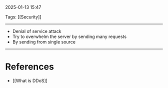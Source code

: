 2025-01-13 15:47

Tags: [[Security]]

---

- Denial of service attack
- Try to overwhelm the server by sending many requests
- By sending from single source

---

# References

- [[What is DDoS]]
